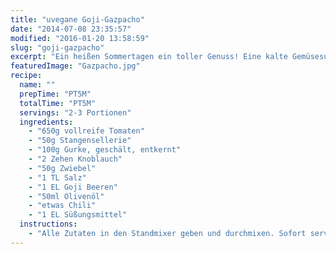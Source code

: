 ```yaml
---
title: "uvegane Goji-Gazpacho"
date: "2014-07-08 23:35:57"
modified: "2016-01-20 13:58:59"
slug: "goji-gazpacho"
excerpt: "Ein heißen Sommertagen ein toller Genuss! Eine kalte Gemüsesuppe um das Superfood Goji bereichert, energetisiert und erfrischt zugleich - einfach herrlich!"
featuredImage: "Gazpacho.jpg"
recipe:
  name: ""
  prepTime: "PT5M"
  totalTime: "PT5M"
  servings: "2-3 Portionen"
  ingredients:
    - "650g vollreife Tomaten"
    - "50g Stangensellerie"
    - "100g Gurke, geschält, entkernt"
    - "2 Zehen Knoblauch"
    - "50g Zwiebel"
    - "1 TL Salz"
    - "1 EL Goji Beeren"
    - "50ml Olivenöl"
    - "etwas Chili"
    - "1 EL Süßungsmittel"
  instructions:
    - "Alle Zutaten in den Standmixer geben und durchmixen. Sofort servieren mit fein gehackter Frühlingszwiebel und Paprikastückchen."
---
```


